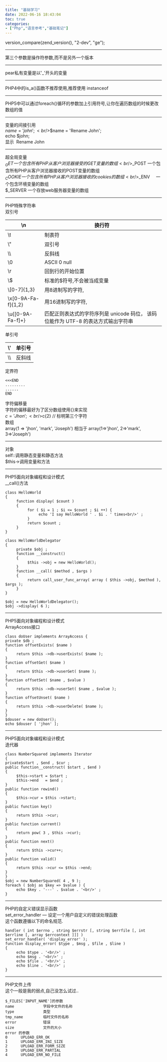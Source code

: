 ```yaml
---
title: "基础学习"
date: 2022-06-16 18:43:04
toc: true
categories:
- ["Php","语言参考","基础笔记"]
---
```


version_compare(zend_version(), "2-dev", "ge");

---

第三个参数是操作符参数,而不是另外一个版本

---

pear私有变量是以'_'开头的变量

---

PHP4中的is_a()函数不推荐使用,推荐使用 instanceof

---

PHP5中可以通过foreach()循环的参数加上引用符号,让你在遍历数组的时候更改数组的值

---

变量的间接引用<br />$name = 'john';<br />$$name = 'Rename John';<br />echo $john;<br />显示  Rename John

---

超全局变量<br />$_GET   一个包含所有PHP从客户浏览器接受的GET变量的数组<br />$_POST 一个包含所有PHP从客户浏览器接收的POST变量的数组<br />$_COOKIE 一个包含所有PHP从客户浏览器接收的cookies的数组<br />$_ENV     一个包含环境变量的数组<br />$_SERVER 一个存放web服务器变量的数组

---

PHP特殊字符串<br />双引号

| \\n | 换行符 |
| --- | --- |
| \\t | 制表符 |
| \\" | 双引号 |
| \\\\ | 反斜线 |
| \\0 | ASCII 0 null |
| \\r | 回到行的开始位置 |
| \\$ | 标准的$符号,不会被当成变量 |
| \\[0-7]{1,3} | 用8进制写的字符, |
| \\x[0-9A-Fa-f]{1,2}	 | 用16进制写的字符, |
| \\u{[0-9A-Fa-f]+} | 匹配正则表达式的字符序列是 unicode 码位， 该码位能作为 UTF-8 的表达方式输出字符串 |

单引号

| \\' | 单引号 |
| --- | --- |
| \\\\ | 反斜线 |

定界符

```
<<<END
.........
......
END
```
字符偏移量<br />字符的偏移最好为了区分数组使用{}来实现<br />$c = 'Jhon';<br />$c{2} // 标明第三个字符<br />数组<br />array(1 => 'jhon', 'mark', 'Joseph') 相当于 array(1=>'jhon', 2=>'mark', 3=>'Joseph')

---

对象<br />self::调用静态变量和静态方法<br />$this->调用变量和方法

---

PHP5面向对象编程和设计模式<br />__call()方法
```
class HelloWorld
{
     function display( $count )
     {
          for ( $i = 1 ; $i <= $count ; $i ++) {
               echo 'I say HelloWorld ' . $i . ' times<br/>' ;
          }
          return $count ;
     }
}
 
class HelloWorldDelegator
{
     private $obj ;
     function __construct()
     {
          $this ->obj = new HelloWorld();
     }
     function __call( $method , $args )
     {
          return call_user_func_array( array ( $this ->obj, $method ), $args );
     }
}
 
$obj = new HelloWorldDelegator();
$obj ->display( 6 );
```

---

PHP5面向对象编程和设计模式<br />ArrayAccess接口
```
class doUser implements ArrayAccess {
private $db ;
function offsetExists( $name )
{
     return $this ->db->userExists( $name );
}
function offsetGet( $name )
{
     return $this ->db->userGet( $name );
}
function offsetSet( $name , $value )
{
     return $this ->db->userSet( $name , $value );
}
function offsetUnset( $name )
{
     return $this ->db->userDelete( $name );
}
}
$douser = new doUser();
echo $douser [ 'jhon' ];
```

---

PHP5面向对象编程和设计模式<br />迭代器
```
class NumberSquared implements Iterator
{
private$start , $end , $cur ;
public function__construct( $start , $end )
{
     $this->start = $start ;
     $this->end   = $end ;
}
public function rewind()
{
     $this->cur = $this ->start;
}
public function key()
{
     return $this ->cur;
}
public function current()
{
     return pow( 3 , $this ->cur);
}
public function next()
{
     return $this ->cur++;
}
public function valid()
{
     return $this ->cur <= $this ->end;
}
}
$obj = new NumberSquared( 4 , 9 );
foreach ( $obj as $key => $value ) {
     echo $key . '---' . $value . '<br/>' ;
}
```

---

PHP的自定义错误显示函数<br />set_error_handler — 设定一个用户自定义的错误处理函数<br />这个函数遵循以下的命名规范.
```
handler ( int $errno , string $errstr [, string $errfile [, int $errline [, array $errcontext ]]] )
set_error_handler( 'display_error' );
function display_error( $type , $msg , $file , $line )
{
     echo $type . '<br/>' ;
     echo $msg . '<br/>' ;
     echo $file . '<br/>' ;
     echo $line . '<br/>' ;
}
```

---

PHP文件上传<br />这个一般是我的弱点,自己没怎么试过..
```
$_FILES['INPUT_NAME']的参数
name             字段中文件的名称
type             类型
tmp_name         临时文件的名称
error            错误
size             文件的大小
error 的参数
0      UPLOAD_ERR_OK
1      UPLOAD_ERR_INI_SIZE
2      UPLOAD_ERR_FORM_SIZE
3      UPLOAD_ERR_PARTIAL
4      UPLOAD_ERR_NO_FILE
```

